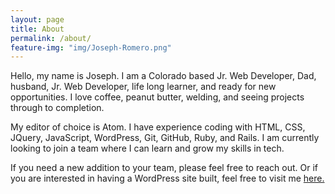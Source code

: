 ```yaml
---
layout: page
title: About
permalink: /about/
feature-img: "img/Joseph-Romero.png"
---
```


Hello, my name is Joseph. I am a Colorado based Jr. Web Developer, Dad, husband, Jr. Web Developer, life long learner, and ready for new opportunities. I love coffee, peanut butter, welding, and seeing projects through to completion.

My editor of choice is Atom. I have experience coding with HTML, CSS, JQuery, JavaScript, WordPress, Git, GitHub, Ruby, and Rails. I am currently looking to join a team where I can learn and grow my skills in tech.

If you need a new addition to your team, please feel free to reach out. Or if you are interested in having a WordPress site built, feel free to visit me <a href="http://jo-romero.com/">here.</a>
